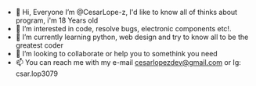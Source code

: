 - 👋 Hi, Everyone I’m @CesarLope-z, I'd like to know all of thinks about program, i'm 18 Years old
- 👀 I’m interested in code, resolve bugs, electronic components etc!.
- 🌱 I’m currently learning python, web design and try to know all to be the greatest coder
- 💞️ I’m looking to collaborate or help you to somethink you need
- 📫 You can reach me with my e-mail cesarlopezdev@gmail.com or Ig: csar.lop3079

<!---
CesarLope-z/CesarLope-z is a ✨ special ✨ repository because its `README.md` (this file) appears on your GitHub profile.
You can click the Preview link to take a look at your changes.
--->

